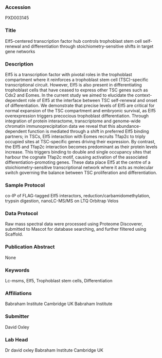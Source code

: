 ### Accession
PXD003145

### Title
Elf5-centered transcription factor hub controls trophoblast stem cell self-renewal and differentiation through stoichiometry-sensitive shifts in target gene networks

### Description
Elf5 is a transcription factor with pivotal roles in the trophoblast compartment where it reinforces a trophoblast stem cell (TSC)-specific transcriptional circuit. However, Elf5 is also present in differentiating trophoblast cells that have ceased to express other TSC genes such as Cdx2 and Eomes. In the current study we aimed to elucidate the context-dependent role of Elf5 at the interface between TSC self-renewal and onset of differentiation. We demonstrate that precise levels of Elf5 are critical for normal expansion of the TSC compartment and embryonic survival, as Elf5 overexpression triggers precocious trophoblast differentiation. Through integration of protein interactome, transcriptome and genome-wide chromatin immunoprecipitation data we reveal that this abundance-dependent function is mediated through a shift in preferred Elf5 binding partners; in TSCs, Elf5 interaction with Eomes recruits Tfap2c to triply occupied sites at TSC-specific genes driving their expression. By contrast, the Elf5 and Tfap2c interaction becomes predominant as their protein levels increase. This triggers binding to double and single occupancy sites that harbour the cognate Tfap2c motif, causing activation of the associated differentiation-promoting genes. These data place Elf5 at the centre of a stoichiometry-sensitive transcriptional network where it acts as molecular switch governing the balance between TSC proliferation and differentiation.

### Sample Protocol
co-IP of FLAG-tagged Elf5 interactors, reduction/carbamidomethylation, trypsin digestion, nanoLC-MS/MS on LTQ Orbitrap Velos

### Data Protocol
Raw mass spectral data were processed using Proteome Discoverer, submitted to Mascot for database searching, and further filtered using Scaffold.

### Publication Abstract
None

### Keywords
Lc-msms, Elf5, Trophoblast stem cells, Differentiation

### Affiliations
Babraham Institute Cambridge UK
Babraham Institute

### Submitter
David Oxley

### Lab Head
Dr david oxley
Babraham Institute Cambridge UK


